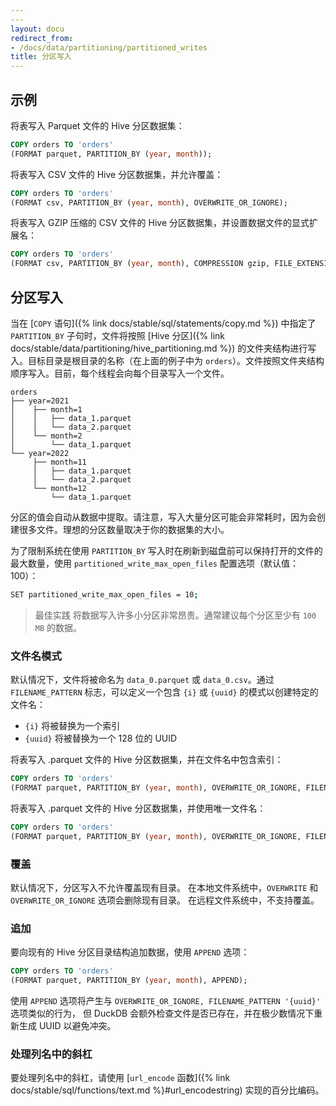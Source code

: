 ```yaml
---
---
layout: docu
redirect_from:
- /docs/data/partitioning/partitioned_writes
title: 分区写入
---
```


## 示例

将表写入 Parquet 文件的 Hive 分区数据集：

```sql
COPY orders TO 'orders'
(FORMAT parquet, PARTITION_BY (year, month));
```

将表写入 CSV 文件的 Hive 分区数据集，并允许覆盖：

```sql
COPY orders TO 'orders'
(FORMAT csv, PARTITION_BY (year, month), OVERWRITE_OR_IGNORE);
```

将表写入 GZIP 压缩的 CSV 文件的 Hive 分区数据集，并设置数据文件的显式扩展名：

```sql
COPY orders TO 'orders'
(FORMAT csv, PARTITION_BY (year, month), COMPRESSION gzip, FILE_EXTENSION 'csv.gz');
```

## 分区写入

当在 [`COPY` 语句]({% link docs/stable/sql/statements/copy.md %}) 中指定了 `PARTITION_BY` 子句时，文件将按照 [Hive 分区]({% link docs/stable/data/partitioning/hive_partitioning.md %}) 的文件夹结构进行写入。目标目录是根目录的名称（在上面的例子中为 `orders`）。文件按照文件夹结构顺序写入。目前，每个线程会向每个目录写入一个文件。

```text
orders
├── year=2021
│    ├── month=1
│    │   ├── data_1.parquet
│    │   └── data_2.parquet
│    └── month=2
│        └── data_1.parquet
└── year=2022
     ├── month=11
     │   ├── data_1.parquet
     │   └── data_2.parquet
     └── month=12
         └── data_1.parquet
```

分区的值会自动从数据中提取。请注意，写入大量分区可能会非常耗时，因为会创建很多文件。理想的分区数量取决于你的数据集的大小。

为了限制系统在使用 `PARTITION_BY` 写入时在刷新到磁盘前可以保持打开的文件的最大数量，使用 `partitioned_write_max_open_files` 配置选项（默认值：100）：

```bash
SET partitioned_write_max_open_files = 10;
```

> 最佳实践 将数据写入许多小分区非常昂贵。通常建议每个分区至少有 `100 MB` 的数据。

### 文件名模式

默认情况下，文件将被命名为 `data_0.parquet` 或 `data_0.csv`。通过 `FILENAME_PATTERN` 标志，可以定义一个包含 `{i}` 或 `{uuid}` 的模式以创建特定的文件名：

* `{i}` 将被替换为一个索引
* `{uuid}` 将被替换为一个 128 位的 UUID

将表写入 .parquet 文件的 Hive 分区数据集，并在文件名中包含索引：

```sql
COPY orders TO 'orders'
(FORMAT parquet, PARTITION_BY (year, month), OVERWRITE_OR_IGNORE, FILENAME_PATTERN 'orders_{i}');
```

将表写入 .parquet 文件的 Hive 分区数据集，并使用唯一文件名：

```sql
COPY orders TO 'orders'
(FORMAT parquet, PARTITION_BY (year, month), OVERWRITE_OR_IGNORE, FILENAME_PATTERN 'file_{uuid}');
```

### 覆盖

默认情况下，分区写入不允许覆盖现有目录。
在本地文件系统中，`OVERWRITE` 和 `OVERWRITE_OR_IGNORE` 选项会删除现有目录。
在远程文件系统中，不支持覆盖。

### 追加

要向现有的 Hive 分区目录结构追加数据，使用 `APPEND` 选项：

```sql
COPY orders TO 'orders'
(FORMAT parquet, PARTITION_BY (year, month), APPEND);
```

使用 `APPEND` 选项将产生与 `OVERWRITE_OR_IGNORE, FILENAME_PATTERN '{uuid}'` 选项类似的行为，
但 DuckDB 会额外检查文件是否已存在，并在极少数情况下重新生成 UUID 以避免冲突。

### 处理列名中的斜杠

要处理列名中的斜杠，请使用 [`url_encode` 函数]({% link docs/stable/sql/functions/text.md %}#url_encodestring) 实现的百分比编码。